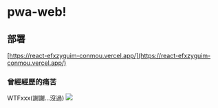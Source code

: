 # pwa-web!

## 部署
[https://react-efxzyguim-conmou.vercel.app/](https://react-efxzyguim-conmou.vercel.app/)

### 曾經經歷的痛苦
WTFxxx(謝謝...沒過)
![](https://i.imgur.com/o4l9SXB.jpg)


